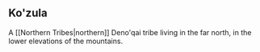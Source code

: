 ## Ko'zula

A [[Northern Tribes|northern]] Deno'qai tribe living in the far north, in the lower elevations of the mountains. 
